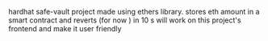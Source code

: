 hardhat safe-vault project made using ethers library.
stores eth amount in a smart contract and reverts (for now ) in 10 s
will work on this project's frontend and make it user friendly